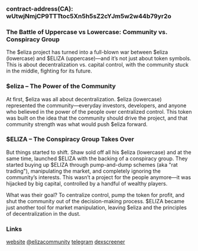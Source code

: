 ### contract-address(CA): wUtwjNmjCP9TTTtoc5Xn5h5sZ2cYJm5w2w44b79yr2o

### The Battle of Uppercase vs Lowercase: Community vs. Conspiracy Group

The $eliza project has turned into a full-blown war between $eliza (lowercase) and $ELIZA (uppercase)—and it’s not just about token symbols. This is about decentralization vs. capital control, with the community stuck in the middle, fighting for its future.

### $eliza – The Power of the Community

At first, $eliza was all about decentralization. $eliza (lowercase) represented the community—everyday investors, developers, and anyone who believed in the power of the people over centralized control. This token was built on the idea that the community should drive the project, and that community strength was what would push $eliza forward.

### $ELIZA – The Conspiracy Group Takes Over

But things started to shift. Shaw sold off all his $eliza (lowercase) and at the same time, launched $ELIZA with the backing of a conspiracy group. They started buying up $ELIZA through pump-and-dump schemes (aka "rat trading"), manipulating the market, and completely ignoring the community’s interests. This wasn’t a project for the people anymore—it was hijacked by big capital, controlled by a handful of wealthy players.

What was their goal? To centralize control, pump the token for profit, and shut the community out of the decision-making process. $ELIZA became just another tool for market manipulation, leaving $eliza and the principles of decentralization in the dust.

### Links
[website](https://eliza-community.netlify.app/)
[@elizacommunity](https://x.com/elizacommunity)
[telegram](https://t.me/elizactocommunity)
[dexscreener](https://dexscreener.com/solana/2pofQcvn4wysAzpSqPPxQ4cSPBtKQLSEHF9q5x77Avm7)

